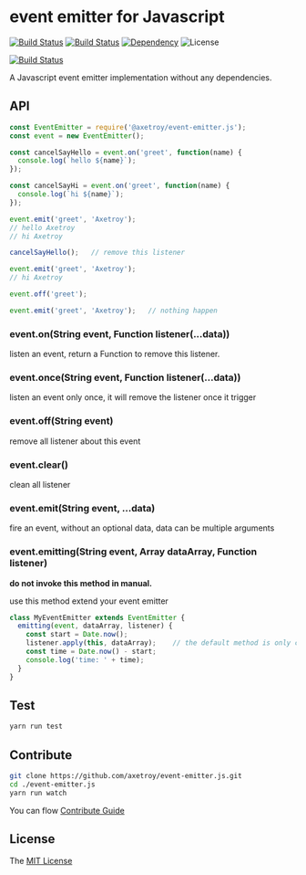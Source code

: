 # event emitter for Javascript
[![Build Status](https://travis-ci.org/axetroy/event-emitter.js.svg?branch=master)](https://travis-ci.org/axetroy/event-emitter.js)
[![Build Status](https://saucelabs.com/buildstatus/axetroy)](https://saucelabs.com/beta/builds/05b1e575f3a74adda7203d4c4078a71e)
[![Dependency](https://david-dm.org/axetroy/event-emitter.js.svg)](https://david-dm.org/axetroy/event-emitter.js)
![License](https://img.shields.io/badge/license-MIT-green.svg)

[![Build Status](https://saucelabs.com/browser-matrix/axetroy.svg)](https://saucelabs.com/beta/builds/05b1e575f3a74adda7203d4c4078a71e)

A Javascript event emitter implementation without any dependencies.

## API

```javascript
const EventEmitter = require('@axetroy/event-emitter.js');
const event = new EventEmitter();

const cancelSayHello = event.on('greet', function(name) {
  console.log(`hello ${name}`);
});

const cancelSayHi = event.on('greet', function(name) {
  console.log(`hi ${name}`);
});

event.emit('greet', 'Axetroy');
// hello Axetroy
// hi Axetroy

cancelSayHello();   // remove this listener

event.emit('greet', 'Axetroy');
// hi Axetroy

event.off('greet');

event.emit('greet', 'Axetroy');   // nothing happen
```

### event.on(String event, Function listener(...data))

listen an event, return a Function to remove this listener.

### event.once(String event, Function listener(...data))

listen an event only once, it will remove the listener once it trigger

### event.off(String event)

remove all listener about this event

### event.clear()

clean all listener

### event.emit(String event, ...data)

fire an event, without an optional data, data can be multiple arguments

### event.emitting(String event, Array dataArray, Function listener)

**do not invoke this method in manual.**

use this method extend your event emitter

```javascript
class MyEventEmitter extends EventEmitter {
  emitting(event, dataArray, listener) {
    const start = Date.now();
    listener.apply(this, dataArray);    // the default method is only contain this line
    const time = Date.now() - start;
    console.log('time: ' + time);
  }
}
```

## Test
```bash
yarn run test
```

## Contribute

```bash
git clone https://github.com/axetroy/event-emitter.js.git
cd ./event-emitter.js
yarn run watch
```

You can flow [Contribute Guide](https://github.com/axetroy/event-emitter.js/blob/master/contributing.md)

## License

The [MIT License](https://github.com/axetroy/event-emitter.js/blob/master/LICENSE)